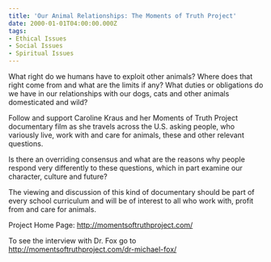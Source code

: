 ```yaml
---
title: 'Our Animal Relationships: The Moments of Truth Project'
date: 2000-01-01T04:00:00.000Z
tags:
- Ethical Issues
- Social Issues
- Spiritual Issues
---
```

What right do we humans have to exploit other animals?  Where does that right come from and what are the limits if any?  What duties or obligations do we have in our relationships with our dogs, cats and other animals domesticated and wild?

Follow and support Caroline Kraus and her Moments of Truth Project documentary film as she travels across the U.S. asking people, who variously live, work with and care for animals, these and other relevant questions.

Is there an overriding consensus and what are the reasons why people respond very differently to these questions, which in part examine our character, culture and future?

The viewing and discussion of this kind of documentary should be part of every school curriculum and will be of interest to all who work with, profit from and care for animals.

Project Home Page: <http://momentsoftruthproject.com/> 

To see the interview with Dr. Fox go to <http://momentsoftruthproject.com/dr-michael-fox/>
